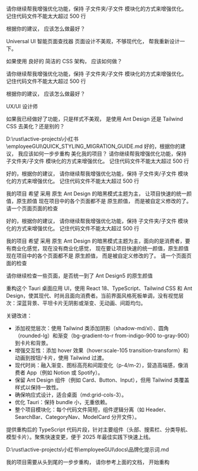 请你继续帮我增强优化功能，保持 子文件夹/子文件 模块化的方式来增强优化。
记住代码文件不能太大超过 500 行

根据你的建议， 应该怎么做最好？

Universal UI 智能页面查找器
页面设计不美观，不够现代化， 帮我重新设计一下。

如果使用 良好的 简洁的 CSS 架构， 应该如何做？

请你继续帮我增强优化功能，保持 子文件夹/子文件 模块化的方式来增强优化。
记住代码文件不能太大超过 500 行

根据你的建议， 应该怎么做最好？

UX/UI 设计师

如果我已经做好了功能，只是样式不美观， 是使用 Ant Design 还是 Tailwind CSS 去美化？还是别的？

D:\rust\active-projects\小红书\employeeGUI\QUICK_STYLING_MIGRATION_GUIDE.md
好的，根据你的建议， 我应该如何一步步重构 美化我的项目？
请你继续帮我增强优化功能，保持 子文件夹/子文件 模块化的方式来增强优化。
记住代码文件不能太大超过 500 行

好的，根据你的建议，
请你继续帮我增强优化功能，保持 子文件夹/子文件 模块化的方式来增强优化。
记住代码文件不能太大超过 500 行

我的项目 希望 采用 原生 Ant Design 的暗黑模式主题为主，
让项目快速的统一颜值，原生颜值
现在项目中的各个页面都不是 原生颜值， 而是被自定义修改的了。
请一个页面页面的检查

好的，根据你的建议，
请你继续帮我增强优化功能，保持 子文件夹/子文件 模块化的方式来增强优化。
记住代码文件不能太大超过 500 行

我的项目 希望 采用 原生 Ant Design 的暗黑模式主题为主，面向的是消费者，要有商业化感觉，现在没有商业化感觉，
现在要让项目快速的统一颜值，原生颜值
现在项目中的各个页面都不是 原生颜值， 而是被自定义修改的了。
请一个页面页面的检查

请你继续检查一些页面，是否统一到了 Ant Design5 的原生颜值

重构这个 Tauri 桌面应用 UI，使用 React 18、TypeScript、Tailwind CSS 和 Ant Design，使其现代、时尚且面向消费者。当前界面风格死板单调，没有视觉层次：深蓝背景、平坦卡片无阴影或渐变、无动画、间距均匀。

关键改进：

- 添加视觉层次：使用 Tailwind 类添加阴影（shadow-md/xl）、圆角（rounded-lg）和渐变（bg-gradient-to-r from-indigo-900 to-gray-900）到卡片和背景。
- 增强交互性：添加 hover 效果（hover:scale-105 transition-transform）和动画到按钮/卡片，使用 Tailwind 过渡。
- 现代时尚：融入渐变、图标高亮和间距变化（p-4/m-2），营造高端感，像消费者 App（例如 Notion 或 Spotify）。
- 保留 Ant Design 组件（例如 Card、Button、Input），但用 Tailwind 类覆盖样式以保持一致性。
- 确保响应式设计，适合桌面（md:grid-cols-3）。
- 优化 Tauri：保持 bundle 小，无重依赖。
- 整个项目模块化：每个代码文件简短，组件逻辑分离（如 Header、SearchBar、CategoryNav、ModelCard 分开文件）。

提供重构后的 TypeScript 代码片段，针对主要组件（头部、搜索栏、分类导航、模型卡片）。聚焦快速变更，便于 2025 年最佳实践下快速上线。

D:\rust\active-projects\小红书\employeeGUI\docs\品牌化提示词.md

我的项目需要从头到尾的一步步重构， 请你参考上面的文档， 开始重构
